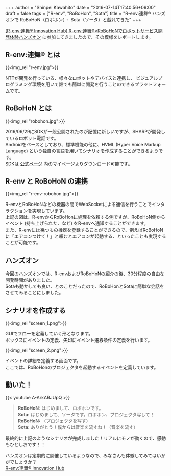 +++
author = "Shinpei Kawahito"
date = "2016-07-14T17:40:56+09:00"
draft = false
tags = ["R-env", "RoBoHon", "Sota"]
title = "R-env:連舞® ハンズオンで RoBoHoN（ロボホン）・ Sota（ソータ）と戯れてきた"
+++

[[R-env:連舞® Innovation Hub] R-env:連舞®×RoBoHoNでロボットサービス開発体験ハンズオン](https://r-env.doorkeeper.jp/events/48273) に参加してきましたので、その模様をレポートします。

## R-env:連舞® とは
{{<img_rel "r-env.jpg">}}

NTTが開発を行っている、様々なロボットやデバイスと連携し、 ビジュアルプログラミング環境を用いて誰でも簡単に開発を行うことのできるプラットフォームです。

## RoBoHoN とは
{{<img_rel "robohon.jpg">}}

2016/06/29にSDKが一般公開されたのが記憶に新しいですが、SHARPが開発しているロボット電話です。  
Androidをベースとしており、標準機能の他に、HVML (Hyper Voice Markup Language) という独自の言語を用いてシナリオを作成することができるようです。  
SDKは [公式ページ](https://robohon.com/) 内のマイページよりダウンロード可能です。

## R-env と RoBoHoN の連携
{{<img_rel "r-env-robohon.jpg">}}

R-envとRoBoHoNなどの機器の間でWebSocketによる通信を行うことでインタラクションを実現しています。  
上記の図は、R-envからRoBoHonに処理を依頼する例ですが、RoBoHoN側からイベント (持ち上げられた、など) をR-envへ通知することができます。  
また、R-envには幾つもの機器を登録することができるので、例えばRoBoHoNに「エアコンつけて！」と頼むとエアコンが起動する、といったことも実現することが可能です。

## ハンズオン
今回のハンズオンでは、R-envおよびRoBoHoNの紹介の後、30分程度の自由な開発時間がありました。  
Sotaも動かしても良い、とのことだったので、RoBoHonとSotaに簡単な会話をさせてみることにしました。

## シナリオを作成する
{{<img_rel "screen_1.png">}}

GUIでフローを定義していく形となります。  
ボックスにイベントの定義、矢印にイベント遷移条件の定義を行います。

{{<img_rel "screen_2.png">}}

イベントの詳細を定義する画面です。  
ここでは、RoBoHonのプロジェクタを起動するイベントを定義しています。

## 動いた！
{{< youtube A-ArkARJUpQ >}}

> **RoBoHoN:** はじめまして、ロボホンです。  
**Sota:** はじめまして、ソータです。ロボホン、プロジェクタ写して！  
**RoBoHoN:** （プロジェクタを写す）  
**Sota:** ありがとう！僕からは音楽を流すね！（音楽を流す）

最終的に上記のようなシナリオが完成しました！リアルにモノが動くので、感動もひとしおです！！

ハンズオンは定期的に開催しているようなので、みなさんも体験してみてはいかがでしょうか？  
[R-env:連舞® Innovation Hub](https://r-env.doorkeeper.jp/)
